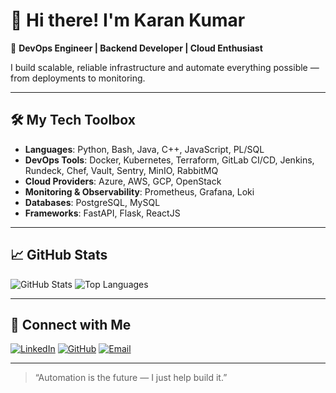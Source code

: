# 👋 Hi there! I'm Karan Kumar

🚀 **DevOps Engineer | Backend Developer | Cloud Enthusiast**

I build scalable, reliable infrastructure and automate everything possible — from deployments to monitoring.

---

## 🛠️ My Tech Toolbox

- **Languages**: Python, Bash, Java, C++, JavaScript, PL/SQL
- **DevOps Tools**: Docker, Kubernetes, Terraform, GitLab CI/CD, Jenkins, Rundeck, Chef, Vault, Sentry, MinIO, RabbitMQ
- **Cloud Providers**: Azure, AWS, GCP, OpenStack
- **Monitoring & Observability**: Prometheus, Grafana, Loki
- **Databases**: PostgreSQL, MySQL
- **Frameworks**: FastAPI, Flask, ReactJS

---


## 📈 GitHub Stats

![GitHub Stats](https://github-readme-stats.vercel.app/api?username=Karan757&show_icons=true&theme=monokai)
![Top Languages](https://github-readme-stats.vercel.app/api/top-langs/?username=Karan757&layout=donut&theme=monokai)


---

## 🔗 Connect with Me

[![LinkedIn](https://img.shields.io/badge/LinkedIn-blue?style=for-the-badge&logo=linkedin)](https://linkedin.com/in/karankumar1998)
[![GitHub](https://img.shields.io/badge/GitHub-black?style=for-the-badge&logo=github)](https://github.com/Karan757)
[![Email](https://img.shields.io/badge/Email-grey?style=for-the-badge&logo=gmail)](mailto:karan.kk7575@gmail.com)

---

> “Automation is the future — I just help build it.”
